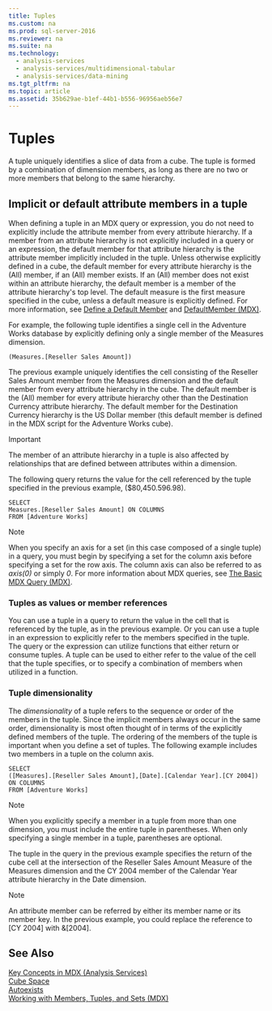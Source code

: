 ```yaml
---
title: Tuples
ms.custom: na
ms.prod: sql-server-2016
ms.reviewer: na
ms.suite: na
ms.technology: 
  - analysis-services
  - analysis-services/multidimensional-tabular
  - analysis-services/data-mining
ms.tgt_pltfrm: na
ms.topic: article
ms.assetid: 35b629ae-b1ef-44b1-b556-96956aeb56e7
---
```

# Tuples
  A tuple uniquely identifies a slice of data from a cube. The tuple is formed by a combination of dimension members, as long as there are no two or more members that belong to the same hierarchy.  
  
## Implicit or default attribute members in a tuple  
 When defining a tuple in an MDX query or expression, you do not need to explicitly include the attribute member from every attribute hierarchy. If a member from an attribute hierarchy is not explicitly included in a query or an expression, the default member for that attribute hierarchy is the attribute member implicitly included in the tuple. Unless otherwise explicitly defined in a cube, the default member for every attribute hierarchy is the \(All\) member, if an \(All\) member exists. If an \(All\) member does not exist within an attribute hierarchy, the default member is a member of the attribute hierarchy's top level. The default measure is the first measure specified in the cube, unless a default measure is explicitly defined. For more information, see [Define a Default Member](../../Topics/TopicNameContainA/Define-a-Default-Member.md) and [DefaultMember &#40;MDX&#41;](../Topic/DefaultMember%20\(MDX\).md).  
  
 For example, the following tuple identifies a single cell in the Adventure Works database by explicitly defining only a single member of the Measures dimension.  
  
```  
(Measures.[Reseller Sales Amount])  
```  
  
 The previous example uniquely identifies the cell consisting of the Reseller Sales Amount member from the Measures dimension and the default member from every attribute hierarchy in the cube. The default member is the \(All\) member for every attribute hierarchy other than the Destination Currency attribute hierarchy. The default member for the Destination Currency hierarchy is the US Dollar member \(this default member is defined in the MDX script for the Adventure Works cube\).  
  
> [!IMPORTANT]  
>  The member of an attribute hierarchy in a tuple is also affected by relationships that are defined between attributes within a dimension.  
  
 The following query returns the value for the cell referenced by the tuple specified in the previous example, \($80,450.596.98\).  
  
```  
SELECT   
Measures.[Reseller Sales Amount] ON COLUMNS   
FROM [Adventure Works]  
```  
  
> [!NOTE]  
>  When you specify an axis for a set \(in this case composed of a single tuple\) in a query, you must begin by specifying a set for the column axis before specifying a set for the row axis. The column axis can also be referred to as *axis\(0\)* or simply *0*. For more information about MDX queries, see [The Basic MDX Query &#40;MDX&#41;](../../Topics/TopicNameNotContainA/The-Basic-MDX-Query--MDX-.md).  
  
### Tuples as values or member references  
 You can use a tuple in a query to return the value in the cell that is referenced by the tuple, as in the previous example. Or you can use a tuple in an expression to explicitly refer to the members specified in the tuple. The query or the expression can utilize functions that either return or consume tuples. A tuple can be used to either refer to the value of the cell that the tuple specifies, or to specify a combination of members when utilized in a function.  
  
### Tuple dimensionality  
 The *dimensionality* of a tuple refers to the sequence or order of the members in the tuple. Since the implicit members always occur in the same order, dimensionality is most often thought of in terms of the explicitly defined members of the tuple. The ordering of the members of the tuple is important when you define a set of tuples. The following example includes two members in a tuple on the column axis.  
  
```  
SELECT   
([Measures].[Reseller Sales Amount],[Date].[Calendar Year].[CY 2004]) ON COLUMNS   
FROM [Adventure Works]  
```  
  
> [!NOTE]  
>  When you explicitly specify a member in a tuple from more than one dimension, you must include the entire tuple in parentheses. When only specifying a single member in a tuple, parentheses are optional.  
  
 The tuple in the query in the previous example specifies the return of the cube cell at the intersection of the Reseller Sales Amount Measure of the Measures dimension and the CY 2004 member of the Calendar Year attribute hierarchy in the Date dimension.  
  
> [!NOTE]  
>  An attribute member can be referred by either its member name or its member key. In the previous example, you could replace the reference to \[CY 2004\] with &\[2004\].  
  
## See Also  
 [Key Concepts in MDX &#40;Analysis Services&#41;](../../Topics/TopicNameNotContainA/Key-Concepts-in-MDX--Analysis-Services-.md)   
 [Cube Space](../../Topics/TopicNameNotContainA/Cube-Space.md)   
 [Autoexists](../../Topics/TopicNameNotContainA/Autoexists.md)   
 [Working with Members, Tuples, and Sets &#40;MDX&#41;](../../Topics/TopicNameNotContainA/Working-with-Members,-Tuples,-and-Sets--MDX-.md)  
  
  